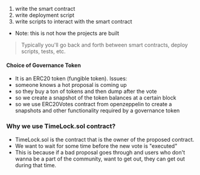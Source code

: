 1. write the smart contract
2. write deployment script
3. write scripts to interact with the smart contract

- Note: this is not how the projects are built
> Typically you'll go back and forth between smart contracts, deploy scripts, tests, etc. 


#### Choice of Governance Token
- It is an ERC20 token (fungible token). 
Issues: 
- someone knows a hot proposal is coming up
- so they buy a ton of tokens and then dump after the vote
- so we create a snapshot of the token balances at a certain block
- so we use ERC20Votes contract from openzeppelin to create a snapshots and other functionality required by a governance token


### Why we use TimeLock.sol contract?
- TimeLock.sol is the contract that is the owner of the proposed contract.
- We want to wait for some time before the new vote is "executed"
- This is because if a bad proposal goes through and users who don't wanna be a part of the community, want to get out, they can get out during that time. 
